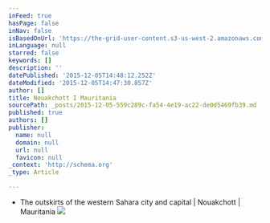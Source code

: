 ```yaml
---
inFeed: true
hasPage: false
inNav: false
isBasedOnUrl: 'https://the-grid-user-content.s3-us-west-2.amazonaws.com/3b4563a3-15d1-4045-a021-9791fb97e0c0.png'
inLanguage: null
starred: false
keywords: []
description: ''
datePublished: '2015-12-05T14:48:12.252Z'
dateModified: '2015-12-05T14:47:30.857Z'
author: []
title: Nouakchott I Mauritania
sourcePath: _posts/2015-12-05-559c289c-fa54-4e19-ac22-de0d5469fb39.md
published: true
authors: []
publisher:
  name: null
  domain: null
  url: null
  favicon: null
_context: 'http://schema.org'
_type: Article

---
```

* The outskirts of the western Sahara city and capital | Nouakchott | Mauritania
![](https://the-grid-user-content.s3-us-west-2.amazonaws.com/3b4563a3-15d1-4045-a021-9791fb97e0c0.png)